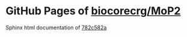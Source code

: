 GitHub Pages of [biocorecrg/MoP2](https://github.com/biocorecrg/MoP2.git)
===
Sphinx html documentation of [782c582a](https://github.com/biocorecrg/MoP2/tree/782c582adf6befed7be4bd271951929798805f2e)
